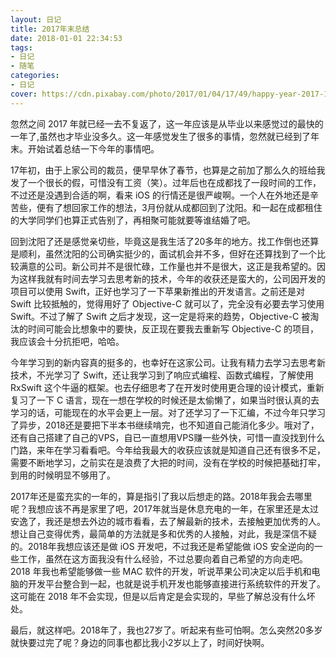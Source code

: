 ```yaml
---
layout: 日记
title: 2017年末总结
date: 2018-01-01 22:34:53
tags:
- 日记
- 随笔
categories:
- 日记
cover: https://cdn.pixabay.com/photo/2017/01/04/17/49/happy-year-2017-1952601_960_720.png
---
```

忽然之间 2017 年就已经一去不复返了，这一年应该是从毕业以来感觉过的最快的一年了,虽然也才毕业没多久。这一年感觉发生了很多的事情，忽然就已经到了年末。开始试着总结一下今年的事情吧。
<!-- more -->
<p>17年初，由于上家公司的裁员，便早早休了春节，也算是之前加了那么久的班给我发了一个很长的假，可惜没有工资（笑）。过年后也在成都找了一段时间的工作，不过还是没遇到合适的啊，看来 iOS 的行情还是很严峻啊。一个人在外地还是辛苦些，便有了想回家工作的想法，3月份就从成都回到了沈阳。和一起在成都租住的大学同学们也算正式告别了，再相聚可能就要等谁结婚了吧。</p>
<p>回到沈阳了还是感觉亲切些，毕竟这是我生活了20多年的地方。找工作倒也还算是顺利，虽然沈阳的公司确实挺少的，面试机会并不多，但好在还算找到了一个比较满意的公司。新公司并不是很忙碌，工作量也并不是很大，这正是我希望的。因为这样我就有时间去学习去思考新的技术，今年的收获还是蛮大的，公司因开发的项目可以使用 Swift，正好也学习了一下苹果新推出的开发语言。之前还是对 Swift 比较抵触的，觉得用好了 Objective-C 就可以了，完全没有必要去学习使用 Swift。不过了解了 Swift 之后才发现，这一定是将来的趋势，Objective-C 被淘汰的时间可能会比想象中的要快，反正现在要我去重新写 Objective-C 的项目，我应该会十分抗拒吧，哈哈。
<p>今年学习到的新内容真的挺多的，也幸好在这家公司。让我有精力去学习去思考新技术，不光学习了 Swift，还让我学习到了响应式编程、函数式编程，了解使用 RxSwift 这个牛逼的框架。也去仔细思考了在开发时使用更合理的设计模式，重新复习了一下 C 语言，现在一想在学校的时候还是太偷懒了，如果当时很认真的去学习的话，可能现在的水平会更上一层。对了还学习了一下汇编，不过今年只学习了异步，2018还是要把下半本书继续啃完，也不知道自己能消化多少。哦对了，还有自己搭建了自己的VPS，自已一直想用VPS赚一些外快，可惜一直没找到什么门路，来年在学习看看吧。今年给我最大的收获应该就是知道自己还有很多不足，需要不断地学习，之前实在是浪费了大把的时间，没有在学校的时候把基础打牢，到用的时候明显不够用了。</p>
<p>2017年还是蛮充实的一年的，算是指引了我以后想走的路。2018年我会去哪里呢？我想应该不再是家里了吧，2017年就当是休息充电的一年，在家里还是太过安逸了，我还是想去外边的城市看看，去了解最新的技术，去接触更加优秀的人。想让自己变得优秀，最简单的方法就是多和优秀的人接触，对此，我是深信不疑的。2018年我想应该还是做 iOS 开发吧，不过我还是希望能做 iOS 安全逆向的一些工作，虽然在这方面我没有什么经验，不过总要向着自己希望的方向走吧。2018 年我也希望能够做一些 MAC 软件的开发，听说苹果公司决定以后手机和电脑的开发平台整合到一起，也就是说手机开发也能够直接进行系统软件的开发了。这可能在 2018 年不会实现，但是以后肯定是会实现的，早些了解总没有什么坏处。</p>
<p>最后，就这样吧。2018年了，我也27岁了。听起来有些可怕啊。怎么突然20多岁就快要过完了呢？身边的同事也都比我小2岁以上了，时间好快啊。</p>